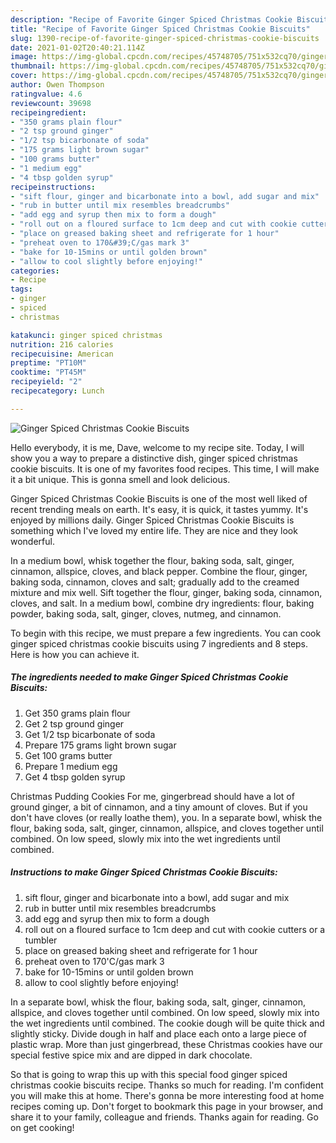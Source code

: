 ```yaml
---
description: "Recipe of Favorite Ginger Spiced Christmas Cookie Biscuits"
title: "Recipe of Favorite Ginger Spiced Christmas Cookie Biscuits"
slug: 1390-recipe-of-favorite-ginger-spiced-christmas-cookie-biscuits
date: 2021-01-02T20:40:21.114Z
image: https://img-global.cpcdn.com/recipes/45748705/751x532cq70/ginger-spiced-christmas-cookie-biscuits-recipe-main-photo.jpg
thumbnail: https://img-global.cpcdn.com/recipes/45748705/751x532cq70/ginger-spiced-christmas-cookie-biscuits-recipe-main-photo.jpg
cover: https://img-global.cpcdn.com/recipes/45748705/751x532cq70/ginger-spiced-christmas-cookie-biscuits-recipe-main-photo.jpg
author: Owen Thompson
ratingvalue: 4.6
reviewcount: 39698
recipeingredient:
- "350 grams plain flour"
- "2 tsp ground ginger"
- "1/2 tsp bicarbonate of soda"
- "175 grams light brown sugar"
- "100 grams butter"
- "1 medium egg"
- "4 tbsp golden syrup"
recipeinstructions:
- "sift flour, ginger and bicarbonate into a bowl, add sugar and mix"
- "rub in butter until mix resembles breadcrumbs"
- "add egg and syrup then mix to form a dough"
- "roll out on a floured surface to 1cm deep and cut with cookie cutters or a tumbler"
- "place on greased baking sheet and refrigerate for 1 hour"
- "preheat oven to 170&#39;C/gas mark 3"
- "bake for 10-15mins or until golden brown"
- "allow to cool slightly before enjoying!"
categories:
- Recipe
tags:
- ginger
- spiced
- christmas

katakunci: ginger spiced christmas 
nutrition: 216 calories
recipecuisine: American
preptime: "PT10M"
cooktime: "PT45M"
recipeyield: "2"
recipecategory: Lunch

---
```



![Ginger Spiced Christmas Cookie Biscuits](https://img-global.cpcdn.com/recipes/45748705/751x532cq70/ginger-spiced-christmas-cookie-biscuits-recipe-main-photo.jpg)

Hello everybody, it is me, Dave, welcome to my recipe site. Today, I will show you a way to prepare a distinctive dish, ginger spiced christmas cookie biscuits. It is one of my favorites food recipes. This time, I will make it a bit unique. This is gonna smell and look delicious.

Ginger Spiced Christmas Cookie Biscuits is one of the most well liked of recent trending meals on earth. It's easy, it is quick, it tastes yummy. It's enjoyed by millions daily. Ginger Spiced Christmas Cookie Biscuits is something which I've loved my entire life. They are nice and they look wonderful.

In a medium bowl, whisk together the flour, baking soda, salt, ginger, cinnamon, allspice, cloves, and black pepper. Combine the flour, ginger, baking soda, cinnamon, cloves and salt; gradually add to the creamed mixture and mix well. Sift together the flour, ginger, baking soda, cinnamon, cloves, and salt. In a medium bowl, combine dry ingredients: flour, baking powder, baking soda, salt, ginger, cloves, nutmeg, and cinnamon.


To begin with this recipe, we must prepare a few ingredients. You can cook ginger spiced christmas cookie biscuits using 7 ingredients and 8 steps. Here is how you can achieve it.

<!--inarticleads1-->

##### The ingredients needed to make Ginger Spiced Christmas Cookie Biscuits:

1. Get 350 grams plain flour
1. Get 2 tsp ground ginger
1. Get 1/2 tsp bicarbonate of soda
1. Prepare 175 grams light brown sugar
1. Get 100 grams butter
1. Prepare 1 medium egg
1. Get 4 tbsp golden syrup


Christmas Pudding Cookies For me, gingerbread should have a lot of ground ginger, a bit of cinnamon, and a tiny amount of cloves. But if you don&#39;t have cloves (or really loathe them), you. In a separate bowl, whisk the flour, baking soda, salt, ginger, cinnamon, allspice, and cloves together until combined. On low speed, slowly mix into the wet ingredients until combined. 

<!--inarticleads2-->

##### Instructions to make Ginger Spiced Christmas Cookie Biscuits:

1. sift flour, ginger and bicarbonate into a bowl, add sugar and mix
1. rub in butter until mix resembles breadcrumbs
1. add egg and syrup then mix to form a dough
1. roll out on a floured surface to 1cm deep and cut with cookie cutters or a tumbler
1. place on greased baking sheet and refrigerate for 1 hour
1. preheat oven to 170&#39;C/gas mark 3
1. bake for 10-15mins or until golden brown
1. allow to cool slightly before enjoying!


In a separate bowl, whisk the flour, baking soda, salt, ginger, cinnamon, allspice, and cloves together until combined. On low speed, slowly mix into the wet ingredients until combined. The cookie dough will be quite thick and slightly sticky. Divide dough in half and place each onto a large piece of plastic wrap. More than just gingerbread, these Christmas cookies have our special festive spice mix and are dipped in dark chocolate. 

So that is going to wrap this up with this special food ginger spiced christmas cookie biscuits recipe. Thanks so much for reading. I'm confident you will make this at home. There's gonna be more interesting food at home recipes coming up. Don't forget to bookmark this page in your browser, and share it to your family, colleague and friends. Thanks again for reading. Go on get cooking!
